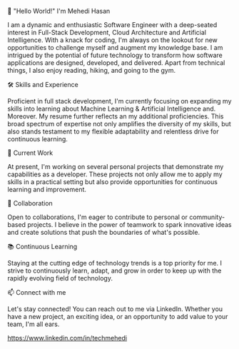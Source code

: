 👋 "Hello World!" I'm Mehedi Hasan

I am a dynamic and enthusiastic Software Engineer with a deep-seated interest in Full-Stack Development, Cloud Architecture and Artificial Intelligence. With a knack for coding, I'm always on the lookout for new opportunities to challenge myself and augment my knowledge base. I am intrigued by the potential of future technology to transform how software applications are designed, developed, and delivered. Apart from technical things, I also enjoy reading, hiking, and going to the gym.

🛠️ Skills and Experience

Proficient in full stack development, I'm currently focusing on expanding my skills into learning about Machine Learning & Artificial Intelligence and. Moreover. My resume further reflects an my additional proficiencies. This broad spectrum of expertise not only amplifies the diversity of my skills, but also stands testament to my flexible adaptability and relentless drive for continuous learning.

🚀 Current Work

At present, I'm working on several personal projects that demonstrate my capabilities as a developer. These projects not only allow me to apply my skills in a practical setting but also provide opportunities for continuous learning and improvement.

👥 Collaboration

Open to collaborations, I'm eager to contribute to personal or community-based projects. I believe in the power of teamwork to spark innovative ideas and create solutions that push the boundaries of what's possible.

📚 Continuous Learning

Staying at the cutting edge of technology trends is a top priority for me. I strive to continuously learn, adapt, and grow in order to keep up with the rapidly evolving field of technology.

📫 Connect with me

Let's stay connected! You can reach out to me via LinkedIn. Whether you have a new project, an exciting idea, or an opportunity to add value to your team, I'm all ears.

https://www.linkedin.com/in/techmehedi

<!---
ecommehedi/ecommehedi is a ✨ special ✨ repository because its `README.md` (this file) appears on your GitHub profile.
You can click the Preview link to take a look at your changes.
--->
